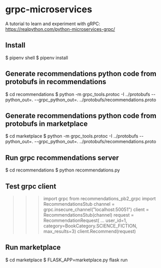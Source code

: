 # grpc-microservices

A tutorial to learn and experiment with gRPC: https://realpython.com/python-microservices-grpc/

## Install

$ pipenv shell
$ pipenv install

## Generate recommendations python code from protobufs in recommendations

$ cd recommendations
$ python -m grpc_tools.protoc -I ../protobufs --python_out=. --grpc_python_out=. ../protobufs/recommendations.proto
## Generate recommendations python code from protobufs in marketplace

$ cd marketplace
$ python -m grpc_tools.protoc -I ../protobufs --python_out=. --grpc_python_out=. ../protobufs/recommendations.proto

## Run grpc recommendations server

$ cd recommendations
$ python recommendations.py

## Test grpc client

>>> import grpc
>>> from recommendations_pb2_grpc import RecommendationsStub
>>> channel = grpc.insecure_channel("localhost:50051")
>>> client = RecommendationsStub(channel)
>>> request = RecommendationRequest(
...    user_id=1, category=BookCategory.SCIENCE_FICTION, max_results=3)
>>> client.Recommend(request)

## Run marketplace

$ cd marketplace
$ FLASK_APP=marketplace.py flask run
